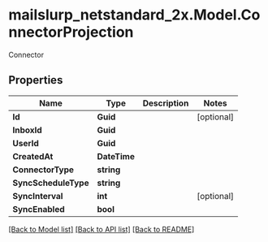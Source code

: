 # mailslurp_netstandard_2x.Model.ConnectorProjection
Connector

## Properties

Name | Type | Description | Notes
------------ | ------------- | ------------- | -------------
**Id** | **Guid** |  | [optional] 
**InboxId** | **Guid** |  | 
**UserId** | **Guid** |  | 
**CreatedAt** | **DateTime** |  | 
**ConnectorType** | **string** |  | 
**SyncScheduleType** | **string** |  | 
**SyncInterval** | **int** |  | [optional] 
**SyncEnabled** | **bool** |  | 

[[Back to Model list]](../README#documentation-for-models) [[Back to API list]](../README#documentation-for-api-endpoints) [[Back to README]](../README)

